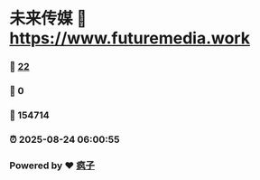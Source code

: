 # 未来传媒 :link: https://www.futuremedia.work 
### :page_facing_up: [22](https://www.futuremedia.work/tag.html) 
### :speech_balloon: 0 
### :hibiscus: 154714 
### :alarm_clock: 2025-08-24 06:00:55 
### Powered by :heart: [疯子](https://github.com/granthuang999/Gmeek)
